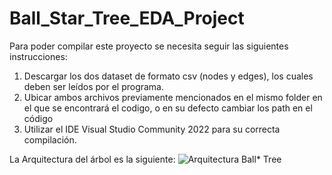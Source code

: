# Ball_Star_Tree_EDA_Project

Para poder compilar este proyecto se necesita seguir las siguientes instrucciones:
1. Descargar los dos dataset de formato csv (nodes y edges), los cuales deben ser leídos por el programa.
2. Ubicar ambos archivos previamente mencionados en el mismo folder en el que se encontrará el codigo, o en su defecto cambiar los path en el código
3. Utilizar el IDE Visual Studio Community 2022 para su correcta compilación.

La Arquitectura del árbol es la siguiente:
![Arquitectura Ball* Tree](Ball_Star_EDA_Project/ballstar_arch.png)
